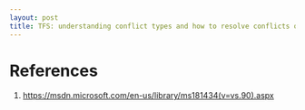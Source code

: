 ```yaml
---
layout: post
title: TFS: understanding conflict types and how to resolve conflicts quickly.
---
```



# References
1. https://msdn.microsoft.com/en-us/library/ms181434(v=vs.90).aspx